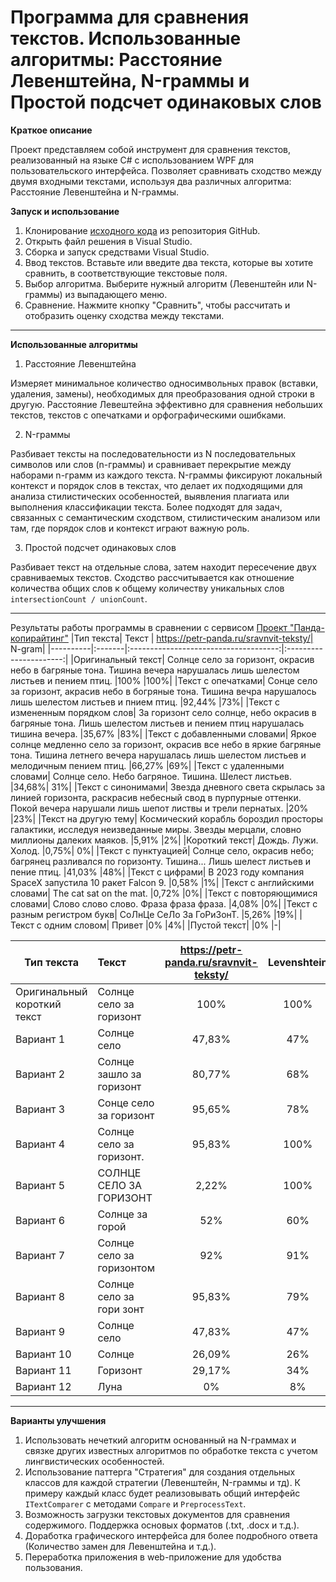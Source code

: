 # Программа для сравнения текстов. Использованные алгоритмы: Расстояние Левенштейна, N-граммы и Простой подсчет одинаковых слов

**Краткое описание**

Проект представляем собой инструмент для сравнения текстов, реализованный на языке C# с использованием WPF для пользовательского интерфейса. Позволяет сравнивать сходство между двумя входными текстами, используя два различных алгоритма: Расстояние Левенштейна и N-граммы.

**Запуск и использование**
1. Клонирование [исходного кода](https://github.com/aziyaev/TextAnalyseWPF.git) из репозитория GitHub.
2. Открыть файл решения в Visual Studio.
3. Сборка и запуск средствами Visual Studio.
4. Ввод текстов. Вставьте или введите два текста, которые вы хотите сравнить, в соответствующие текстовые поля.
5. Выбор алгоритма. Выберите нужный алгоритм (Левенштейн или N-граммы) из выпадающего меню.
6. Сравнение. Нажмите кнопку "Сравнить", чтобы рассчитать и отобразить оценку сходства между текстами.

---

**Использованные алгоритмы**

1. Расстояние Левенштейна

Измеряет минимальное количество односимвольных правок (вставки, удаления, замены), необходимых для преобразования одной строки в другую. Расстояние Левештейна эффективно для сравнения небольших текстов, текстов с опечатками и орфографическими ошибками.

2. N-граммы

Разбивает тексты на последовательности из N последовательных символов или слов (n-граммы) и сравнивает перекрытие между наборами n-грамм из каждого текста. N-граммы фиксируют локальный контекст и порядок слов в текстах, что делает их подходящими для анализа стилистических особенностей, выявления плагиата или выполнения классификации текста. Более подходят для задач, связанных с семантическим сходством, стилистическим анализом или там, где порядок слов и контекст играют важную роль.

3. Простой подсчет одинаковых слов

Разбивает текст на отдельные слова, затем находит пересечение двух сравниваемых текстов. Сходство рассчитывается как отношение количества общих слов к общему количеству уникальных слов ```intersectionCount / unionCount```.

---
Результаты работы программы в сравнении с сервисом [Проект "Панда-копирайтинг"](https://petr-panda.ru/sravnvit-teksty/)
|Тип текста|	Текст	| https://petr-panda.ru/sravnvit-teksty/|	N-gram|
|----------|:-------|:-------------------------------------:|:----------------------:|
|Оригинальный текст|	Солнце село за горизонт, окрасив небо в багряные тона. Тишина вечера нарушалась лишь шелестом листьев и пением птиц.	|100%	|100%|
|Текст с опечатками|	Сонце село за горизонт, акрасив небо в богряные тона. Тишина вечра нарушалось лишь шелестом листьев и пнием птиц.	|92,44%	|73%|
|Текст с измененным порядком слов|	За горизонт село солнце, небо окрасив в багряные тона. Лишь шелестом листьев и пением птиц нарушалась тишина вечера.	|35,67%	|83%|
|Текст с добавленными словами|	Яркое солнце медленно село за горизонт, окрасив все небо в яркие багряные тона. Тишина летнего вечера нарушалась лишь шелестом листьев и мелодичным пением птиц.	|66,27%	|69%|
|Текст с удаленными словами|	Солнце село. Небо багряное. Тишина. Шелест листьев.	|34,68%|	31%|
|Текст с синонимами|	Звезда дневного света скрылась за линией горизонта, раскрасив небесный свод в пурпурные оттенки. Покой вечера нарушали лишь шепот листвы и трели пернатых.	|20%	|23%|
|Текст на другую тему|	Космический корабль бороздил просторы галактики, исследуя неизведанные миры. Звезды мерцали, словно миллионы далеких маяков.	|5,91%	|2%|
|Короткий текст|	Дождь. Лужи. Холод.	|0,75%|	0%|
|Текст с пунктуацией|	Солнце село, окрасив небо; багрянец разливался по горизонту. Тишина... Лишь шелест листьев и пение птиц.	|41,03%	|48%|
|Текст с цифрами|	В 2023 году компания SpaceX запустила 10 ракет Falcon 9.	|0,58%	|1%|
|Текст с английскими словами|	The cat sat on the mat.	|0,72%	|0%|
|Текст с повторяющимися словами|	Слово слово слово. Фраза фраза фраза.	|4,08%	|0%|
|Текст с разным регистром букв|	СоЛнЦе СеЛо За ГоРиЗонТ.	|5,26%	|19%|
|Текст с одним словом|	Привет	|0%	|4%|
|Пустой текст|		|0%	|-|

|Тип текста|	Текст	| https://petr-panda.ru/sravnvit-teksty/|	Levenshtein |
|----------|:-------|:-------------------------------------:|:----------------------:|
|Оригинальный короткий текст|	Солнце село за горизонт	| 100% | 100% |
|Вариант 1|	Солнце село|	47,83% |	47% |
|Вариант 2|	Солнце зашло за горизонт|	80,77% |	68% |
|Вариант 3|	Сонце село за горизонт|	95,65% |	78% |
|Вариант 4|	Солнце село за горизонт.|	95,83% |	100% |
|Вариант 5|	СОЛНЦЕ СЕЛО ЗА ГОРИЗОНТ|	2,22% |	100% |
|Вариант 6|	Солнце за горой|	52% |	60% |
|Вариант 7|	Солнце село за горизонтом|	92% |	91% |
|Вариант 8|	Солнце село за гори зонт|	95,83% |	79% |
|Вариант 9|	Солнце село|	47,83% |	47% |
|Вариант 10| Солнце|	26,09% |	26% |
|Вариант 11| Горизонт|	29,17% |	34% |
|Вариант 12|	Луна|	0% |	8% |

---

**Варианты улучшения**
1. Использовать нечеткий алгоритм основанный на N-граммах и связке других известных алгоритмов по обработке текста с учетом лингвистических особенностей.
2. Использование паттерга "Стратегия" для создания отдельных классов для каждой стратегии (Левенштейн, N-граммы и тд). К примеру каждый класс будет реализовывать общий интерфейс ```ITextComparer``` с методами ```Compare``` и ```PreprocessText```.
3. Возможность загрузки текстовых документов для сравнения содержимого. Поддержка основых форматов (.txt, .docx и т.д.).
4. Доработка графического интерфейса для более подробного ответа (Количество замен для Левенштейна и т.д.).
5. Переработка приложения в web-приложение для удобства пользования.
